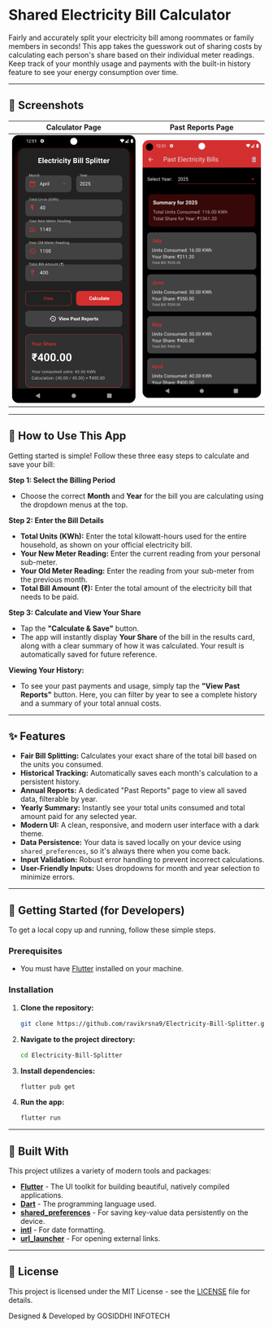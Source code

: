# Shared Electricity Bill Calculator

Fairly and accurately split your electricity bill among roommates or family members in seconds! This app takes the guesswork out of sharing costs by calculating each person's share based on their individual meter readings. Keep track of your monthly usage and payments with the built-in history feature to see your energy consumption over time.

---

## 📸 Screenshots

| Calculator Page | Past Reports Page |
| :-------------: |:-------------:|
| ![Calculator Page](screenshots/main_calculator_screen.png) | ![Reports Page](screenshots/reports_page_yearly.png) |

---

## 📖 How to Use This App

Getting started is simple! Follow these three easy steps to calculate and save your bill:

**Step 1: Select the Billing Period**
*   Choose the correct **Month** and **Year** for the bill you are calculating using the dropdown menus at the top.

**Step 2: Enter the Bill Details**
*   **Total Units (KWh):** Enter the total kilowatt-hours used for the entire household, as shown on your official electricity bill.
*   **Your New Meter Reading:** Enter the current reading from your personal sub-meter.
*   **Your Old Meter Reading:** Enter the reading from your sub-meter from the previous month.
*   **Total Bill Amount (₹):** Enter the total amount of the electricity bill that needs to be paid.

**Step 3: Calculate and View Your Share**
*   Tap the **"Calculate & Save"** button.
*   The app will instantly display **Your Share** of the bill in the results card, along with a clear summary of how it was calculated. Your result is automatically saved for future reference.

**Viewing Your History:**
*   To see your past payments and usage, simply tap the **"View Past Reports"** button. Here, you can filter by year to see a complete history and a summary of your total annual costs.

---

## ✨ Features

-   **Fair Bill Splitting:** Calculates your exact share of the total bill based on the units you consumed.
-   **Historical Tracking:** Automatically saves each month's calculation to a persistent history.
-   **Annual Reports:** A dedicated "Past Reports" page to view all saved data, filterable by year.
-   **Yearly Summary:** Instantly see your total units consumed and total amount paid for any selected year.
-   **Modern UI:** A clean, responsive, and modern user interface with a dark theme.
-   **Data Persistence:** Your data is saved locally on your device using `shared_preferences`, so it's always there when you come back.
-   **Input Validation:** Robust error handling to prevent incorrect calculations.
-   **User-Friendly Inputs:** Uses dropdowns for month and year selection to minimize errors.

---

## 🚀 Getting Started (for Developers)

To get a local copy up and running, follow these simple steps.

### Prerequisites

-   You must have [Flutter](https://flutter.dev/docs/get-started/install) installed on your machine.

### Installation

1.  **Clone the repository:**
    ```sh
    git clone https://github.com/ravikrsna9/Electricity-Bill-Splitter.git
    ```
2.  **Navigate to the project directory:**
    ```sh
    cd Electricity-Bill-Splitter
    ```
3.  **Install dependencies:**
    ```sh
    flutter pub get
    ```
4.  **Run the app:**
    ```sh
    flutter run
    ```

---

## 🔧 Built With

This project utilizes a variety of modern tools and packages:

-   **[Flutter](https://flutter.dev/)** - The UI toolkit for building beautiful, natively compiled applications.
-   **[Dart](https://dart.dev/)** - The programming language used.
-   **[shared_preferences](https://pub.dev/packages/shared_preferences)** - For saving key-value data persistently on the device.
-   **[intl](https://pub.dev/packages/intl)** - For date formatting.
-   **[url_launcher](https://pub.dev/packages/url_launcher)** - For opening external links.

---

## 📄 License

This project is licensed under the MIT License - see the [LICENSE](LICENSE) file for details.


Designed & Developed by GOSIDDHI INFOTECH